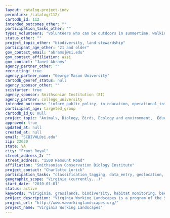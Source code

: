 ```yaml
---
layout: catalog-project-indv
permalink: /catalog/112/
cartodb_id: 112
intended_outcomes_other: ""
participation_tasks_other: ""
types_volunteers: "Volunteers who can be outdoors in summertime, walking through tall grass, etc."
status_other: ""
project_topic_other: "biodiversity, land stewardship"
participant_age_other: "21 and older"
gov_contact_email: "abramsj@si.edu"
gov_contact_affiliation: assi
gov_contact: "Janet Abrams"
agency_partner_other: ""
recruiting: true
agency_partner_name: "George Mason University"
cartodb_georef_status: null
agency_sponsor_other: ""
scistarter: true
agency_sponsor: Smithsonian Institution (SI)
agency_partner: college_university
intended_outcomes: "inform_public_policy, io_education, operational_integration_use, research_advancement"
participant_age: targeted_group
cartodb_id_0: null
project_topic: "Animals, Biology, Birds, Ecology and environment,  Education, Nature and outdoors, Pollinators/insects, Science policy"
approved: true
updated_at: null
created_at: null
email: "SCBIVWL@si.edu"
zip: 22630
state: VA
city: "Front Royal"
street_address_2: ""
street_address: "1500 Remount Road"
affiliation: "Smithsonian Conservation Biology Institute"
project_contact: "Charlotte Lorick"
participation_tasks: "classification_tagging, data_entry, geolocation, identification, learning,  observation, sample_analysis, specimen_sample_collection"
geographic_scope: "Virginia (currently...)"
start_date: "2010-01-01"
status: active
keywords: "Viriginia, grasslands, biodiversity, habitat monitoring, bees, pollinators, birds, riparian, salamander, stream, landowner, forest"
project_description: "Virginia Working Landscapes is a program of the Smithsonian Conservation Biology Institute that promotes conservation of native biodiversity and sustainable use of working lands through research, education and community engagement.  Each year we train citizen scientists to monitor wildlife (birds, plants, pollinators, salamanders, mammals) throughout 15 counties in Northern Virginia. Looking for participants 18 & up."
project_url: "http://www.vaworkinglandscapes.org/"
project_name: "Virginia Working Landscapes"
---
```

